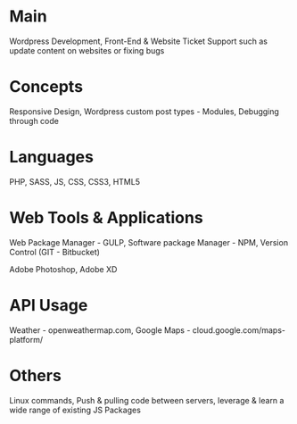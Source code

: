 # Main

Wordpress Development, Front-End & Website Ticket Support such as update content on websites or fixing bugs

# Concepts

Responsive Design, Wordpress custom post types - Modules, Debugging through code

# Languages

PHP, SASS, JS, CSS, CSS3, HTML5

# Web Tools & Applications

Web Package Manager - GULP, Software package Manager - NPM, Version Control (GIT - Bitbucket)

Adobe Photoshop, Adobe XD

# API Usage

Weather - openweathermap.com, Google Maps - cloud.google.com/maps-platform/

# Others

Linux commands, Push & pulling code between servers, leverage & learn a wide range of existing JS Packages
